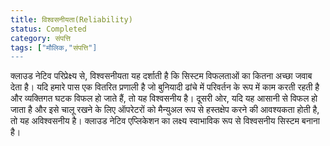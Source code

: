 ```yaml
---
title: विश्वसनीयता(Reliability)
status: Completed
category: संपत्ति
tags: ["मौलिक,"संपत्ति"]
---
```


क्लाउड नेटिव परिप्रेक्ष्य से, विश्वसनीयता यह दर्शाती है कि सिस्टम विफलताओं का कितना अच्छा जवाब देता है। यदि हमारे पास एक वितरित प्रणाली है जो बुनियादी ढांचे में परिवर्तन के रूप में काम करती रहती है और व्यक्तिगत घटक विफल हो जाते हैं, तो यह विश्वसनीय है। दूसरी ओर, यदि यह आसानी से विफल हो जाता है और इसे चालू रखने के लिए ऑपरेटरों को मैन्युअल रूप से हस्तक्षेप करने की आवश्यकता होती है, तो यह अविश्वसनीय है। क्लाउड नेटिव एप्लिकेशन का लक्ष्य स्वाभाविक रूप से विश्वसनीय सिस्टम बनाना है।